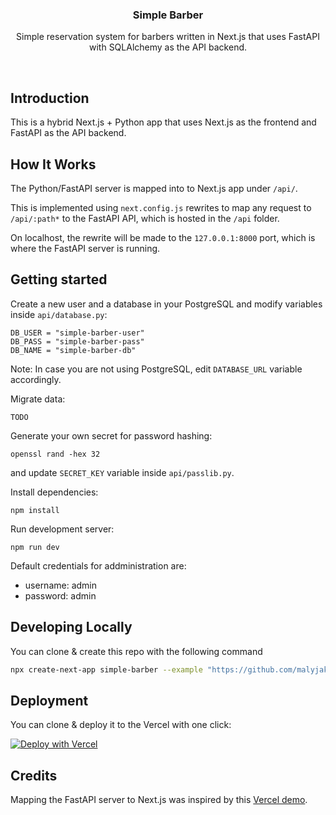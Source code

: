 <p align="center">
    <h3 align="center">Simple Barber</h3>
</p>

<p align="center">Simple reservation system for barbers written in Next.js that uses FastAPI with SQLAlchemy as the API backend.</p>

<br/>

## Introduction

This is a hybrid Next.js + Python app that uses Next.js as the frontend and FastAPI as the API backend.

## How It Works

The Python/FastAPI server is mapped into to Next.js app under `/api/`.

This is implemented using `next.config.js` rewrites to map any request to `/api/:path*` to the FastAPI API, which is hosted in the `/api` folder.

On localhost, the rewrite will be made to the `127.0.0.1:8000` port, which is where the FastAPI server is running.

## Getting started

Create a new user and a database in your PostgreSQL and modify variables inside `api/database.py`:
```
DB_USER = "simple-barber-user"
DB_PASS = "simple-barber-pass"
DB_NAME = "simple-barber-db"
```

Note: In case you are not using PostgreSQL, edit `DATABASE_URL` variable accordingly.

Migrate data:
```
TODO
```

Generate your own secret for password hashing:
```
openssl rand -hex 32
```
and update `SECRET_KEY` variable inside `api/passlib.py`.

Install dependencies:
```
npm install
```

Run development server:
```
npm run dev
```

Default credentials for addministration are:
- username: admin
- password: admin

## Developing Locally

You can clone & create this repo with the following command

```bash
npx create-next-app simple-barber --example "https://github.com/malyjak/simple-barber"
```

## Deployment

You can clone & deploy it to the Vercel with one click:

[![Deploy with Vercel](https://vercel.com/button)](https://vercel.com/new/clone?repository-url=https%3A%2F%2Fgithub.com%2Fmalyjak%2Fsimple-barber%2Ftree%2Fdevelop)

## Credits

Mapping the FastAPI server to Next.js was inspired by this [Vercel demo](https://github.com/digitros/nextjs-fastapi").
